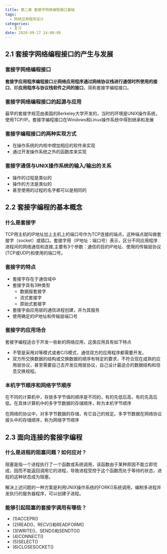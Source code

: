 ```yaml
---
title: 第二章 套接字网络编程接口基础
tags:
  - 网络应用程序设计
categories:
  - 复习
date: 2020-09-17 14:00:00
---
```

## 2.1 套接字网络编程接口的产生与发展
### 套接字网络编程接口
**套接字应用程序编程接口**是**网络应用程序通过网络协议栈进行通信时所使用的接口**，即**应用程序与协议栈软件之间的接口**，简称套接字编程接口。
### 套接字网络编程接口的起源与应用
最早的套接字规范由美国的Berkeley大学开发的，当时的环境是UNIX操作系统，使用TCP/IP。套接字编程接口在Windows和Linux操作系统中得到继承和发展
### 套接字编程接口的两种实现方式
- 在操作系统的内核中增加相应的软件来实现
- 通过开发操作系统之外的函数库来实现
### 套接字通信与UNIX操作系统的输入/输出的关系
- 操作的过程是类似的
- 操作的方法是类似的
- 甚至使用的过程的名字都可以是相同的
## 2.2 套接字编程的基本概念
### 什么是套接字
TCP用主机的IP地址加上主机上的端口号作为TCP连接的端点，这种端点就叫做套接字（socket）或插口。套接字用（IP地址：端口号）表示，区分不同应用程序进程间的网络通信和连接,主要有3个参数：通信的目的IP地址、使用的传输层协议(TCP或UDP)和使用的端口号。
### 套接字的特点
- 套接字存在于通信域中
- 套接字具有3种类型
  - 数据报套接字
  - 流式套接字
  - 原始式套接字
- 套接字由应用层的通信进程创建，并为其服务
- 使用确定的IP地址和传输层端口号
### 套接字的应用场合
套接字编程适合于开发一些新的网络应用，这类应用具有如下特点
- 不管是采用对等模式或者C/S模式，通信双方的应用程序都需要开发。
- 双方所交换数据的结构或交换数据的顺序有特定的要求，不符合现在成熟的应用层协议，甚至需要自己去开发应用层协议，自己设计最适合的数据结构和信息交换规程。 
### 本机字节顺序和网络字节顺序
在不同的计算机中，存放多字节值的顺序是不同的，有的先低后高，有的先高后低。在具体计算机中的多字节数据的存储顺序，称为本机字节顺序

在网络的协议中，对多字节数据的存储，有它自己的规定。多字节数据在网络协议报头中的存储顺序，称为网络字节顺序
## 2.3 面向连接的套接字编程
### 什么是进程的阻塞问题？如何应对？
阻塞是指一个进程执行了一个函数或系统调用，该函数由于某种原因不能立即完成，因而不能返回调用它的进程，导致进程受控于这个函数而处于等待的状态，进程的这种状态成为阻塞。

解决上述问题的一种方案是利用UNIX操作系统的FORK()系统调用，编制多进程并发执行的服务器程序，可以创建子进程。
### 能够引起阻塞的套接字调用有哪些？
- (1)ACCEPR()
- (2)READ()、RECV()和READFORM()
- (3)WRITE()、SEND()和SENDTO()
- (4)CONNECT()
- (5)SELECT()
- (6)CLOSESOCKET()